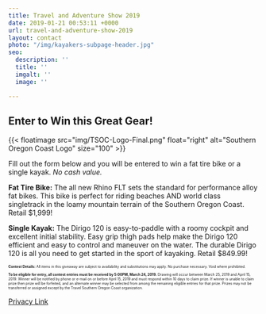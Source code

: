 ```yaml
---
title: Travel and Adventure Show 2019
date: 2019-01-21 00:53:11 +0000
url: travel-and-adventure-show-2019
layout: contact
photo: "/img/kayakers-subpage-header.jpg"
seo:
  description: ''
  title: ''
  imgalt: ''
  image: ''

---
```

## Enter to Win this Great Gear!

{{< floatimage src="img/TSOC-Logo-Final.png" float="right" alt="Southern Oregon Coast Logo" size="100" >}}

Fill out the form below and you will be entered to win a fat tire bike or a single kayak. _No cash value._

**Fat Tire Bike:** The all new Rhino FLT sets the standard for performance alloy fat bikes. This bike is perfect for riding beaches AND world class singletrack in the loamy mountain terrain of the Southern Oregon Coast. Retail $1,999!

**Single Kayak:** The Dirigo 120 is easy-to-paddle with a roomy cockpit and excellent initial stability. Easy grip thigh pads help make the Dirigo 120 efficient and easy to control and maneuver on the water. The durable Dirigo 120 is all you need to get started in the sport of kayaking. Retail $849.99!

<script type="text/javascript" src="https://form.jotform.com/jsform/90645108032146"></script>

<div class="margin-50px-top"></div>

<p style="font-size:50%;"><strong>Contest Details:</strong> All items in this giveaway are subject to availability and substitutions may apply. No purchase necessary. Void where prohibited.</p>

<p style="font-size:50%;"><strong>To be eligible for entry, all contest entries must be received by 5:00PM, March 24, 2019.</strong> Drawing will occur between March 25, 2019 and April 15, 2019. Winner will be notified by phone or e-mail on or before April 15, 2019 and must respond within 10 days to claim prize. If winner is unable to claim prize then prize will be forfeited, and an alternate winner may be selected from among the remaining eligible entries for that prize. Prizes may not be transferred or assigned except by the Travel Southern Oregon Coast organization.</p>

[Privacy Link](/privacy-policy)